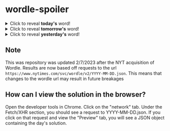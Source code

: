 # wordle-spoiler

<details>
  <summary>Click to reveal <b>today's</b> word!</summary>
  <br>
  <b> toxin </b>
</details>

<details>
  <summary>Click to reveal <b>tomorrow's</b> word!</summary>
  <br>
  <b> snort </b>
</details>

<details>
  <summary>Click to reveal <b>yesterday's</b> word!</summary>
  <br>
  <b> erupt </b>
</details>

## Note
This was repository was updated 2/7/2023 after the NYT acquisition of Wordle. Results are now based off requests to the url `https://www.nytimes.com/svc/wordle/v2/YYYY-MM-DD.json`. This means that changes to the wordle url may result in future breakages

## How can I view the solution in the browser?
Open the developer tools in Chrome. Click on the "network" tab. Under the Fetch/XHR section, you should see a request to YYYY-MM-DD.json. If you click on that request and view the "Preview" tab, you will see a JSON object containing the day's solution.